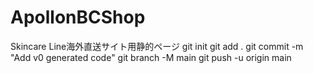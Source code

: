 # ApollonBCShop
Skincare Line海外直送サイト用静的ページ
git init
git add .
git commit -m "Add v0 generated code"
git branch -M main
git push -u origin main
